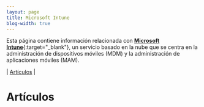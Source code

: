 ```yaml
---
layout: page
title: Microsoft Intune
blog-width: true
---
```


Esta página contiene información relacionada con [**Microsoft Intune**](https://docs.microsoft.com/es-es/mem/intune/){:target="_blank"}, un servicio basado en la nube que se centra en la administración de dispositivos móviles (MDM) y la administración de aplicaciones móviles (MAM).

| [Artículos](#posts) |

# <a name="posts">Artículos
